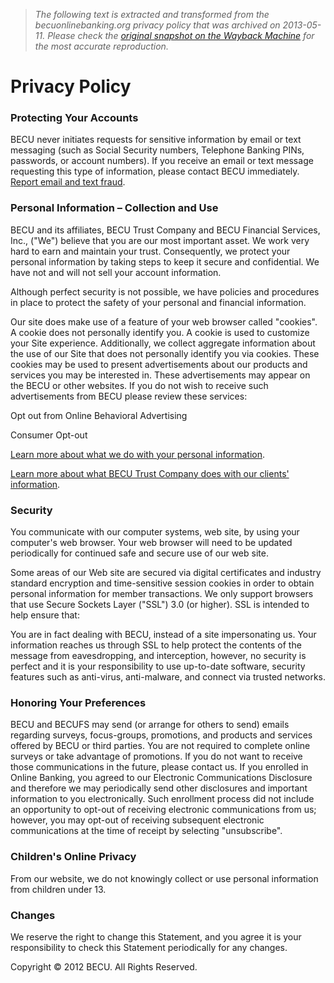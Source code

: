 > *The following text is extracted and transformed from the becuonlinebanking.org privacy policy that was archived on 2013-05-11. Please check the [original snapshot on the Wayback Machine](https://web.archive.org/web/20130511202614id_/https%3A//www.becu.org/privacy-policy.aspx) for the most accurate reproduction.*

# Privacy Policy

### Protecting Your Accounts

BECU never initiates requests for sensitive information by email or text messaging (such as Social Security numbers, Telephone Banking PINs, passwords, or account numbers). If you receive an email or text message requesting this type of information, please contact BECU immediately. [Report email and text fraud](mailto:phishing@becu.org). 

### Personal Information – Collection and Use

BECU and its affiliates, BECU Trust Company and BECU Financial Services, Inc., ("We") believe that you are our most important asset. We work very hard to earn and maintain your trust. Consequently, we protect your personal information by taking steps to keep it secure and confidential. We have not and will not sell your account information.

Although perfect security is not possible, we have policies and procedures in place to protect the safety of your personal and financial information.

Our site does make use of a feature of your web browser called "cookies". A cookie does not personally identify you. A cookie is used to customize your Site experience. Additionally, we collect aggregate information about the use of our Site that does not personally identify you via cookies. These cookies may be used to present advertisements about our products and services you may be interested in. These advertisements may appear on the BECU or other websites. If you do not wish to receive such advertisements from BECU please review these services: 

Opt out from Online Behavioral Advertising

Consumer Opt-out

[Learn more about what we do with your personal information](https://web.archive.org/pdfsource/GeneralPrivacyStatement.pdf). 

[Learn more about what BECU Trust Company does with our clients' information](https://web.archive.org/pdfsource/6983.pdf). 

### Security

You communicate with our computer systems, web site, by using your computer's web browser. Your web browser will need to be updated periodically for continued safe and secure use of our web site. 

Some areas of our Web site are secured via digital certificates and industry standard encryption and time-sensitive session cookies in order to obtain personal information for member transactions. We only support browsers that use Secure Sockets Layer ("SSL") 3.0 (or higher). SSL is intended to help ensure that: 

You are in fact dealing with BECU, instead of a site impersonating us. Your information reaches us through SSL to help protect the contents of the message from eavesdropping, and interception, however, no security is perfect and it is your responsibility to use up-to-date software, security features such as anti-virus, anti-malware, and connect via trusted networks. 

### Honoring Your Preferences

BECU and BECUFS may send (or arrange for others to send) emails regarding surveys, focus-groups, promotions, and products and services offered by BECU or third parties. You are not required to complete online surveys or take advantage of promotions. If you do not want to receive those communications in the future, please contact us. If you enrolled in Online Banking, you agreed to our Electronic Communications Disclosure and therefore we may periodically send other disclosures and important information to you electronically. Such enrollment process did not include an opportunity to opt-out of receiving electronic communications from us; however, you may opt-out of receiving subsequent electronic communications at the time of receipt by selecting "unsubscribe".

### Children's Online Privacy

From our website, we do not knowingly collect or use personal information from children under 13.

### Changes

We reserve the right to change this Statement, and you agree it is your responsibility to check this Statement periodically for any changes.

Copyright © 2012 BECU. All Rights Reserved.
